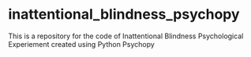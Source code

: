 # inattentional_blindness_psychopy
This is a repository for the code of Inattentional Blindness Psychological Experiement created using Python Psychopy
